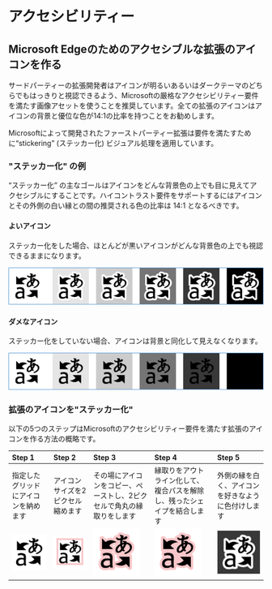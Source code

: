 # アクセシビリティー


## Microsoft Edgeのためのアクセシブルな拡張のアイコンを作る

サードパーティーの拡張開発者はアイコンが明るいあるいはダークテーマのどちらでもはっきりと視認できるよう、Microsoftの厳格なアクセシビリティー要件を満たす画像アセットを使うことを推奨しています。全ての拡張のアイコンはアイコンの背景と優位な色が14:1の比率を持つことをお勧めします。


Microsoftによって開発されたファーストパーティー拡張は要件を満たすために“stickering” (ステッカー化) ビジュアル処理を適用しています。

### "ステッカー化" の例

“ステッカー化” の主なゴールはアイコンをどんな背景色の上でも目に見えてアクセシブルにすることです。ハイコントラスト要件をサポートするにはアイコンとその外側の白い縁との間の推奨される色の比率は 14:1 となるべきです。

#### よいアイコン
ステッカー化をした場合、ほとんどが黒いアイコンがどんな背景色の上でも視認できるままになります。


![image of icon being visible on any background color](../../media/accessibility-light-to-dark-good.png)
 
#### ダメなアイコン
ステッカー化をしていない場合、アイコンは背景と同化して見えなくなります。


![image of icon blending into black background](../../media/accessibility-light-to-dark-bad.png)

### 拡張のアイコンを"ステッカー化"

以下の5つのステップはMicrosoftのアクセシビリティー要件を満たす拡張のアイコンを作る方法の概略です。

Step 1 | Step 2 | Step 3 | Step 4 | Step 5
:---- | :----- | :------ | :------ | :------
指定したグリッドにアイコンを納めます	| アイコンサイズを2ピクセル縮めます | その場にアイコンをコピー、ペーストし、2ピクセルで角丸の縁取りをします | 縁取りをアウトライン化して、複合パスを解除し、残ったシェイプを結合します	| 外側の縁を白く、アイコンを好きなように色付けします 
![step1](../../media/accessibility-step1.png) |![step2](../../media/accessibility-step2.png) | ![step3](../../media/accessibility-step3.png) | ![step4](../../media/accessibility-step4.png) | ![step5](../../media/accessibility-step5.png)
